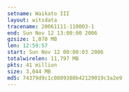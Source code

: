 ```yaml
---
setname: Waikato III
layout: witsdata
tracename: 20061111-110003-1
end: Sun Nov 12 13:00:00 2006
gzsize: 1,070 MB
len: 12:59:57
start: Sun Nov 12 00:00:03 2006
totalwirelen: 11,797 MB
pkts: 41 million
size: 3,044 MB
md5: 74379d9c1c0809380b42129019c3a2e9
---
```

